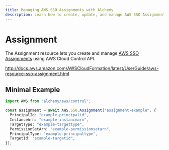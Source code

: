 ```yaml
---
title: Managing AWS SSO Assignments with Alchemy
description: Learn how to create, update, and manage AWS SSO Assignments using Alchemy Cloud Control.
---
```


# Assignment

The Assignment resource lets you create and manage [AWS SSO Assignments](https://docs.aws.amazon.com/sso/latest/userguide/) using AWS Cloud Control API.

http://docs.aws.amazon.com/AWSCloudFormation/latest/UserGuide/aws-resource-sso-assignment.html

## Minimal Example

```ts
import AWS from "alchemy/aws/control";

const assignment = await AWS.SSO.Assignment("assignment-example", {
  PrincipalId: "example-principalid",
  InstanceArn: "example-instancearn",
  TargetType: "example-targettype",
  PermissionSetArn: "example-permissionsetarn",
  PrincipalType: "example-principaltype",
  TargetId: "example-targetid",
});
```

